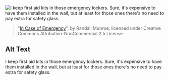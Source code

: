 ![I keep first aid kits in those emergency lockers. Sure, it's expensive to have them installed in the wall, but at least for those ones there's no need to pay extra for safety glass.](https://imgs.xkcd.com/comics/in_case_of_emergency.png)
> "[In Case of Emergency](https://xkcd.com/1634/)", by Randall Munroe, licensed under Creative Commons Attribution-NonCommercial 2.5 License

## Alt Text
I keep first aid kits in those emergency lockers. Sure, it's expensive to have them installed in the wall, but at least for those ones there's no need to pay extra for safety glass.
